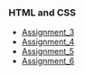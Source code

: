 ### HTML and CSS

- [Assignment_3](https://abtin-r.github.io/Intro-to-Web/HTML-and-CSS/assignment_3/index.html)
- [Assignment_4](https://abtin-r.github.io/Intro-to-Web/HTML-and-CSS/assignment_4/index.html)
- [Assignment_5](https://abtin-r.github.io/Intro-to-Web/HTML-and-CSS/assignment_5/index.html)
- [Assignment_6](https://abtin-r.github.io/Intro-to-Web/HTML-and-CSS/assignment_6/index.html)
